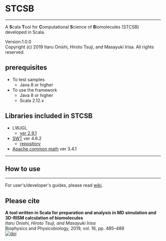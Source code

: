 # STCSB
----------------------------------  

A **S**cala **T**ool for **C**omputational **S**cience of **B**iomolecules (STCSB) developed in Scala.

Version:1.0.0  
Copyright (c) 2019 Itaru Onishi, Hiroto Tsuji, and Masayuki Irisa. All rights reserved.


## prerequisites
- To test samples
  - Java 8 or higher
- To use the framework
  - Java 8 or higher
  - Scala 2.12.x



## Libraries included in STCSB

  -  LWJGL
      * [ver 2.9.1](https://sourceforge.net/projects/java-game-lib/files/Official%20Releases/LWJGL%202.9.1/)  
  -  [SWT](https://www.eclipse.org/swt/) ver 4.6.2
        * [repository](http://archive.eclipse.org/eclipse/downloads/drops4/R-4.6.2-201611241400/)  
  -  [Apache common math](http://commons.apache.org/proper/commons-math/download_math.cgi) ver 3.4.1



---
## How to use
---

 For user's/developer's guides, please read [wiki](https://github.com/irisa-lab/CSB/wiki).


## Please cite
**A tool written in Scala for preparation and analysis in MD simulation and 3D-RISM calculation of biomolecules**   
*Itaru Onishi, Hiroto Tsuji, and Masayuki Irisa*  
Biophysics and Physicobiology, 2019, vol. 16, pp. 485–489  
[![doi](https://img.shields.io/badge/doi-10.2142%2Fbiophysico.16.0__485-blue)](https://doi.org/10.2142/biophysico.16.0_485)
